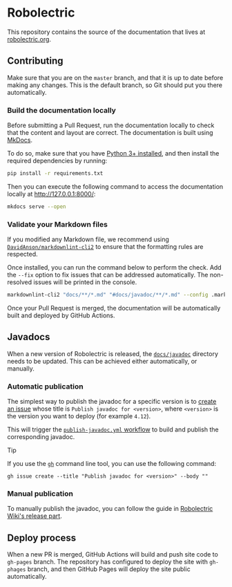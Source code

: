# Robolectric

This repository contains the source of the documentation that lives at [robolectric.org](https://robolectric.org).

## Contributing

Make sure that you are on the `master` branch, and that it is up to date before making any changes. This is the default branch, so Git should put you there automatically.

### Build the documentation locally

Before submitting a Pull Request, run the documentation locally to check that the content and layout are correct. The documentation is built using [MkDocs](https://www.mkdocs.org/).

To do so, make sure that you have [Python 3+ installed](https://www.python.org/downloads/), and then install the required dependencies by running:

```bash
pip install -r requirements.txt
```

Then you can execute the following command to access the documentation locally at http://127.0.0.1:8000/:

```bash
mkdocs serve --open
```

### Validate your Markdown files

If you modified any Markdown file, we recommend using [`DavidAnson/markdownlint-cli2`](https://github.com/DavidAnson/markdownlint-cli2) to ensure that the formatting rules are respected.

Once installed, you can run the command below to perform the check. Add the `--fix` option to fix issues that can be addressed automatically. The non-resolved issues will be printed in the console.

```bash
markdownlint-cli2 "docs/**/*.md" "#docs/javadoc/**/*.md" --config .markdownlint.jsonc
```

Once your Pull Request is merged, the documentation will be automatically built and deployed by GitHub Actions.

## Javadocs

When a new version of Robolectric is released, the [`docs/javadoc`](docs/javadoc) directory needs to be updated. This can be achieved either automatically, or manually.

### Automatic publication

The simplest way to publish the javadoc for a specific version is to [create an issue](https://github.com/robolectric/robolectric.github.io/issues/new) whose title is `Publish javadoc for <version>`, where `<version>` is the version you want to deploy (for example `4.12`).

This will trigger the [`publish-javadoc.yml` workflow](.github/workflows/publish-javadoc.yml) to build and publish the corresponding javadoc.

> [!TIP]
> If you use the [`gh`](https://cli.github.com/) command line tool, you can use the following command:
> 
> `gh issue create --title "Publish javadoc for <version>" --body ""`

### Manual publication

To manually publish the javadoc, you can follow the guide in [Robolectric Wiki's release part](https://github.com/robolectric/robolectric/wiki/Performing-a-Release#update-docs).

## Deploy process

When a new PR is merged, GitHub Actions will build and push site code
to `gh-pages` branch. The repository has configured to deploy the site
with `gh-phages` branch, and then GitHub Pages will deploy the site
public automatically.
